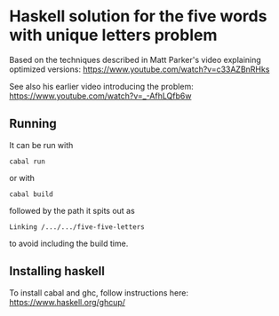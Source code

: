 # Haskell solution for the five words with unique letters problem

Based on the techniques described in Matt Parker's video explaining optimized versions: https://www.youtube.com/watch?v=c33AZBnRHks

See also his earlier video introducing the problem: https://www.youtube.com/watch?v=_-AfhLQfb6w

## Running
It can be run with
```
cabal run
```
or with
```
cabal build
```
followed by the path it spits out as
```
Linking /.../.../five-five-letters
```
to avoid including the build time.

## Installing haskell
To install cabal and ghc, follow instructions here: https://www.haskell.org/ghcup/
